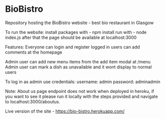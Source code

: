 # BioBistro
Repository hosting the BioBistro website - best bio restaurant in Glasgow

To run the website:
install packages with - npm install
run with - node index.js
after that the page should be available at localhost:3000

Features:
Everyone can login and register
logged in users can add comments at the homepage

Admin user can add new menu items from the add item modal at /menu
Admin user can mark a dish as unavailable and it wont display to normal users

To log in as admin use credentials:
username: admin
password: adminadmin

Note:
About us page endpoint does not work when deployed in heroku, 
if you want to see it please run it locally with the steps provided and navigate to localhost:3000/aboutus.

Live version of the site - https://bio-bistro.herokuapp.com/


